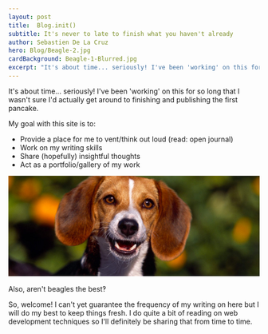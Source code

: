 ```yaml
---
layout: post
title:  Blog.init()
subtitle: It's never to late to finish what you haven't already
author: Sebastien De La Cruz
hero: Blog/Beagle-2.jpg
cardBackground: Beagle-1-Blurred.jpg
excerpt: "It's about time... seriously! I've been 'working' on this for so long that I wasn't sure I'd actually get around..."
---
```

It's about time... seriously! I've been 'working' on this for so long that I wasn't sure I'd actually get around to finishing and publishing the first pancake.

My goal with this site is to:

- Provide a place for me to vent/think out loud (read: open journal)
- Work on my writing skills
- Share (hopefully) insightful thoughts
- Act as a portfolio/gallery of my work

<div class='post-img'>
  <img src='/Images/Blog/Beagle-1.jpg' alt='Beagle'>
  <p>Also, aren't beagles the best&#8253;</p>
</div>

So, welcome! I can't yet guarantee the frequency of my writing on here but I will do my best to keep things fresh. I do quite a bit of reading on web development techniques so I'll definitely be sharing that from time to time.



<!-- To add new posts, simply add a file in the `_posts` directory that follows the convention `YYYY-MM-DD-name-of-post.ext` and includes the necessary front matter. Take a look at the source for this post to get an idea about how it works. -->


<!-- {% highlight ruby %}
def print_hi(name)
  puts "Hi, #{name}"
end
print_hi('Tom')
#=> prints 'Hi, Tom' to STDOUT.
{% endhighlight %} -->

<!-- Check out the [Jekyll docs][jekyll-docs] for more info on how to get the most out of Jekyll. File all bugs/feature requests at [Jekyll’s GitHub repo][jekyll-gh]. If you have questions, you can ask them on [Jekyll Talk][jekyll-talk]. -->


<!-- [jekyll-docs]: 	http://jekyllrb.com/docs/home
[jekyll-gh]:   	https://github.com/jekyll/jekyll
[jekyll-talk]: 	https://talk.jekyllrb.com/
 -->